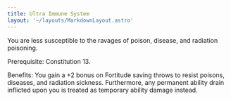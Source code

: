 ```yaml
---
title: Ultra Immune System
layout: '~/layouts/MarkdownLayout.astro'
---
```

You are less susceptible to the ravages of poison, disease, and radiation
poisoning.

Prerequisite: Constitution 13.

Benefits: You gain a +2 bonus on Fortitude saving throws to resist poisons,
diseases, and radiation sickness. Furthermore, any permanent ability drain
inflicted upon you is treated as temporary ability damage instead.

